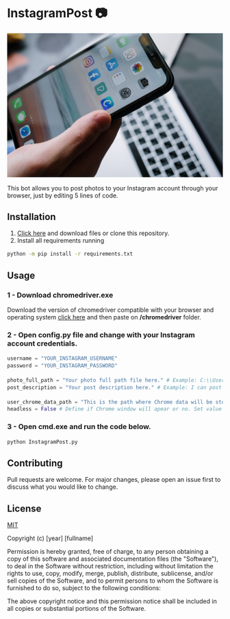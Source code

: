 # InstagramPost 📷

<p align="center">
    <img src="img/photo.jpeg" width="550" title="Instagram Post Image">
</p>
<p>This bot allows you to post photos to your Instagram account through your browser, just by editing 5 lines of code.</p>

## Installation
<ol>
    <li><a href="https://github.com/leandrobove/instagram-post/archive/refs/heads/main.zip" target="_blank">Click here</a> and download files or clone this repository.</li>
    <li>Install all requirements running</li>
</ol>

```cmd
python -m pip install -r requirements.txt
```

## Usage

### 1 - Download chromedriver.exe
<p>Download the version of chromedriver compatible with your browser and operating system <a href="https://chromedriver.chromium.org/downloads" target="_blank">click here</a> and then paste on <b>/chromedriver</b> folder.</p>

### 2 - Open <b>config.py</b> file and change with your Instagram account credentials.


```python
username = "YOUR_INSTAGRAM_USERNAME"
password = "YOUR_INSTAGRAM_PASSWORD"

photo_full_path = "Your photo full path file here." # Example: C:\\User\\Images\\photo.jpg
post_description = "Your post description here." # Example: I can post on Instagram without a cell phone ;)

user_chrome_data_path = "This is the path where Chrome data will be stored" # Example: C:\\my_main_project_folder\\user_data_chrome
headless = False # Define if Chrome window will apear or no. Set value True or False
```

### 3 - Open cmd.exe and run the code below.

```cmd
python InstagramPost.py
```

## Contributing
<p>Pull requests are welcome. For major changes, please open an issue first to discuss what you would like to change.</p>

## License
[MIT](https://choosealicense.com/licenses/mit/)

<p>Copyright (c) [year] [fullname]</p>

<p>Permission is hereby granted, free of charge, to any person obtaining a copy
of this software and associated documentation files (the "Software"), to deal
in the Software without restriction, including without limitation the rights
to use, copy, modify, merge, publish, distribute, sublicense, and/or sell
copies of the Software, and to permit persons to whom the Software is
furnished to do so, subject to the following conditions:</p>

<p>The above copyright notice and this permission notice shall be included in all
copies or substantial portions of the Software.</p>